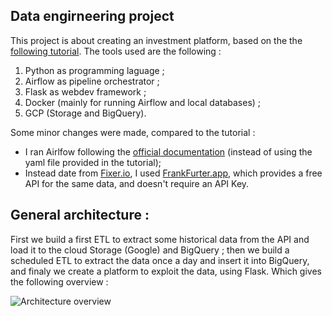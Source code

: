## Data engirneering project
This project is about creating an investment platform, based on the the [following tutorial](https://towardsdev.com/data-engineering-project-creating-an-investing-platform-part-1-e777b5bd27cd).
The tools used are the following : 

1. Python as programming laguage ;
2. Airflow as pipeline orchestrator ;
3. Flask as webdev framework ;
4. Docker (mainly for running Airflow and local databases) ;
5. GCP (Storage and BigQuery).

Some minor changes were made, compared to the tutorial :
- I ran Airlfow following the [official documentation](https://airflow.apache.org/docs/apache-airflow/stable/howto/docker-compose/index.html) (instead of using the yaml file provided in the tutorial);
- Instead date from [Fixer.io](https://fixer.io/), I used [FrankFurter.app](https://www.frankfurter.app/), which provides a free API for the same data, and doesn't require an API Key.

## General architecture :
First we build a first ETL to extract some historical data from the API and load it to the cloud Storage (Google) and BigQuery ; then we build a scheduled ETL to extract the data once a day and insert it into BigQuery, and finaly we create a platform to exploit the data, using Flask. Which gives the following overview :

![Architecture overview](general_architecture.png)

